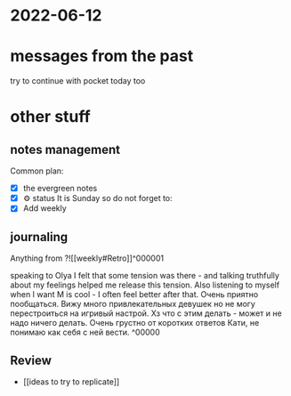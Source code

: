 # 2022-06-12
# messages from the past
try to continue with pocket today too

# other stuff
## notes management

Common plan:
- [x] the evergreen notes 
- [x] ⚙️ status
It is Sunday so do not forget to:
- [x] Add weekly 

## journaling 

Anything from ?![[weekly#Retro]]^000001


speaking to Olya I felt that some tension was there - and talking truthfully about my feelings helped me release this tension. Also listening to myself when I want M is cool - I often feel better after that.
Очень приятно пообщаться. Вижу много привлекательных девушек но не могу перестроиться на игривый настрой. Хз что с этим делать - может и не надо ничего делать.
Очень грустно от коротких ответов Кати, не понимаю как себя с ней вести.
^00000






## Review
- [[ideas to try to replicate]]